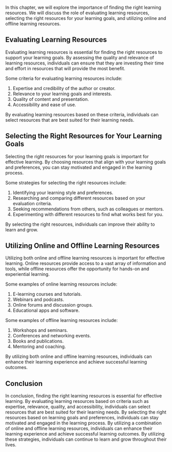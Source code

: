 
In this chapter, we will explore the importance of finding the right learning resources. We will discuss the role of evaluating learning resources, selecting the right resources for your learning goals, and utilizing online and offline learning resources.

Evaluating Learning Resources
-----------------------------

Evaluating learning resources is essential for finding the right resources to support your learning goals. By assessing the quality and relevance of learning resources, individuals can ensure that they are investing their time and effort in resources that will provide the most benefit.

Some criteria for evaluating learning resources include:

1. Expertise and credibility of the author or creator.
2. Relevance to your learning goals and interests.
3. Quality of content and presentation.
4. Accessibility and ease of use.

By evaluating learning resources based on these criteria, individuals can select resources that are best suited for their learning needs.

Selecting the Right Resources for Your Learning Goals
-----------------------------------------------------

Selecting the right resources for your learning goals is important for effective learning. By choosing resources that align with your learning goals and preferences, you can stay motivated and engaged in the learning process.

Some strategies for selecting the right resources include:

1. Identifying your learning style and preferences.
2. Researching and comparing different resources based on your evaluation criteria.
3. Seeking recommendations from others, such as colleagues or mentors.
4. Experimenting with different resources to find what works best for you.

By selecting the right resources, individuals can improve their ability to learn and grow.

Utilizing Online and Offline Learning Resources
-----------------------------------------------

Utilizing both online and offline learning resources is important for effective learning. Online resources provide access to a vast array of information and tools, while offline resources offer the opportunity for hands-on and experiential learning.

Some examples of online learning resources include:

1. E-learning courses and tutorials.
2. Webinars and podcasts.
3. Online forums and discussion groups.
4. Educational apps and software.

Some examples of offline learning resources include:

1. Workshops and seminars.
2. Conferences and networking events.
3. Books and publications.
4. Mentoring and coaching.

By utilizing both online and offline learning resources, individuals can enhance their learning experience and achieve successful learning outcomes.

Conclusion
----------

In conclusion, finding the right learning resources is essential for effective learning. By evaluating learning resources based on criteria such as expertise, relevance, quality, and accessibility, individuals can select resources that are best suited for their learning needs. By selecting the right resources based on learning goals and preferences, individuals can stay motivated and engaged in the learning process. By utilizing a combination of online and offline learning resources, individuals can enhance their learning experience and achieve successful learning outcomes. By utilizing these strategies, individuals can continue to learn and grow throughout their lives.
